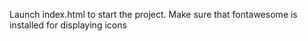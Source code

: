 Launch index.html to start the project. Make sure that fontawesome is installed for displaying icons

